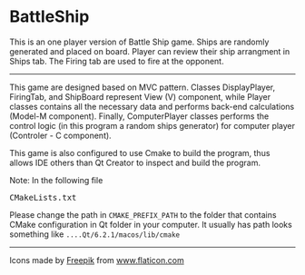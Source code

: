 # BattleShip
<p>This is an one player version of Battle Ship game. 
Ships are randomly generated and placed on board. Player can review their ship arrangment in Ships tab.
The Firing tab are used to fire at the opponent.</p>
<hr>
<p>This game are designed based on MVC pattern. 
Classes DisplayPlayer, FiringTab, and ShipBoard represent View (V) component, 
while Player classes contains all the necessary data and performs back-end calculations (Model-M component). 
Finally, ComputerPlayer classes performs the control logic (in this program a random ships generator) for computer player (Controler - C component).</p>
<p>This game is also configured to use Cmake to build the program, thus allows IDE others than Qt Creator to inspect and build the program.</p>
<p>Note: In the following file <pre>CMakeLists.txt</pre> Please change the path in <code>CMAKE_PREFIX_PATH</code> to the folder that contains CMake configuration in Qt folder in your computer.
It usually has path looks something like <code>....Qt/6.2.1/macos/lib/cmake</code></p>
<hr>
<div>Icons made by <a href="https://www.freepik.com" title="Freepik">Freepik</a> from <a href="https://www.flaticon.com/" title="Flaticon">www.flaticon.com</a></div>
